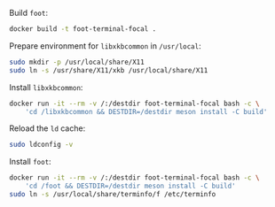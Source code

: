 Build `foot`:

```bash
docker build -t foot-terminal-focal .
```

Prepare environment for `libxkbcommon` in `/usr/local`:

```bash
sudo mkdir -p /usr/local/share/X11
sudo ln -s /usr/share/X11/xkb /usr/local/share/X11
```

Install `libxkbcommon`:

```bash
docker run -it --rm -v /:/destdir foot-terminal-focal bash -c \
    'cd /libxkbcommon && DESTDIR=/destdir meson install -C build'
```

Reload the `ld` cache:

```bash
sudo ldconfig -v
```

Install `foot`:

```bash
docker run -it --rm -v /:/destdir foot-terminal-focal bash -c \
    'cd /foot && DESTDIR=/destdir meson install -C build'
sudo ln -s /usr/local/share/terminfo/f /etc/terminfo
```
